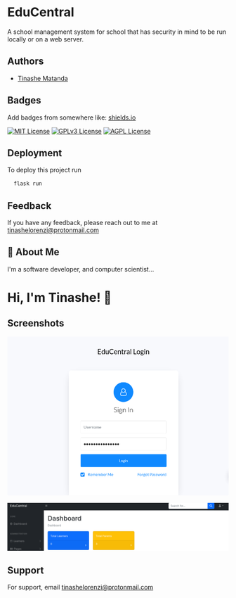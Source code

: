 
# EduCentral

A school management system for school that has security in mind to be run locally or on a web server.


## Authors

- [Tinashe Matanda](https://www.github.com/tinashelorenzi)


## Badges

Add badges from somewhere like: [shields.io](https://shields.io/)

[![MIT License](https://img.shields.io/badge/License-MIT-green.svg)](https://choosealicense.com/licenses/mit/)
[![GPLv3 License](https://img.shields.io/badge/License-GPL%20v3-yellow.svg)](https://opensource.org/licenses/)
[![AGPL License](https://img.shields.io/badge/license-AGPL-blue.svg)](http://www.gnu.org/licenses/agpl-3.0)


## Deployment

To deploy this project run

```bash
  flask run
```


## Feedback

If you have any feedback, please reach out to me at tinashelorenzi@protonmail.com


## 🚀 About Me
I'm a software developer, and computer scientist...


# Hi, I'm Tinashe! 👋


## Screenshots

![App Screenshot](https://github.com/tinashelorenzi/EduCentral/blob/main/screenshot/1.png)


![App Screenshot](https://github.com/tinashelorenzi/EduCentral/blob/main/screenshot/2.png)
## Support

For support, email tinashelorenzi@protonmail.com
